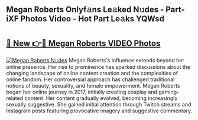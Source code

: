 ## Megan Roberts Onlyf𝚊ns Le𝚊ked N𝚞des - Part-iXF Photos Video - Hot Part Le𝚊ks YQWsd

# <h2><a href="http://ab89442.deff.icu/?id=Megan+Roberts">🔗 New 👉🔴 Megan Roberts VIDEO Photos</a></h2>

[![Megan Roberts N𝚞des](https://i.imgur.com/rIISA9y.gif)](http://ab89442.deff.icu/?id=Megan+Roberts)
Megan Roberts's influence extends beyond her online presence. Her rise to prominence has sparked discussions about the changing landscape of online content creation and the complexities of online fandom. Her controversial approach has challenged traditional notions of beauty, sexuality, and female empowerment. Megan Roberts began her online journey in 2017, initially creating cosplay and gaming-related content. Her content gradually evolved, becoming increasingly sexually suggestive. She gained initial attention through Twitch streams and Instagram posts featuring provocative imagery and suggestive commentary.
